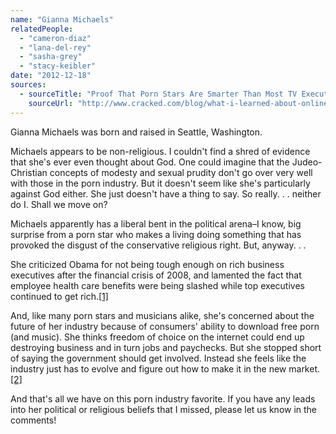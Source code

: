```yaml
---
name: "Gianna Michaels"
relatedPeople:
  - "cameron-diaz"
  - "lana-del-rey"
  - "sasha-grey"
  - "stacy-keibler"
date: "2012-12-18"
sources:
  - sourceTitle: "Proof That Porn Stars Are Smarter Than Most TV Executives."
    sourceUrl: "http://www.cracked.com/blog/what-i-learned-about-online-media-by-interviewing-pornstars/"
---
```


Gianna Michaels was born and raised in Seattle, Washington.

Michaels appears to be non-religious. I couldn't find a shred of evidence that she's ever even thought about God. One could imagine that the Judeo-Christian concepts of modesty and sexual prudity don't go over very well with those in the porn industry. But it doesn't seem like she's particularly against God either. She just doesn't have a thing to say. So really. . . neither do I. Shall we move on?

Michaels apparently has a liberal bent in the political arena–I know, big surprise from a porn star who makes a living doing something that has provoked the disgust of the conservative religious right. But, anyway. . .

She criticized Obama for not being tough enough on rich business executives after the financial crisis of 2008, and lamented the fact that employee health care benefits were being slashed while top executives continued to get rich.<a class="source-citation" href="#http://www.cracked.com/blog/what-i-learned-about-online-media-by-interviewing-pornstars/" title="Proof That Porn Stars Are Smarter Than Most TV Executives.">[1]</a>

And, like many porn stars and musicians alike, she's concerned about the future of her industry because of consumers' ability to download free porn (and music). She thinks freedom of choice on the internet could end up destroying business and in turn jobs and paychecks. But she stopped short of saying the government should get involved. Instead she feels like the industry just has to evolve and figure out how to make it in the new market.<a class="source-citation" href="#http://www.cracked.com/blog/what-i-learned-about-online-media-by-interviewing-pornstars/" title="Proof That Porn Stars Are Smarter Than Most TV Executives.">[2]</a>

And that's all we have on this porn industry favorite. If you have any leads into her political or religious beliefs that I missed, please let us know in the comments!